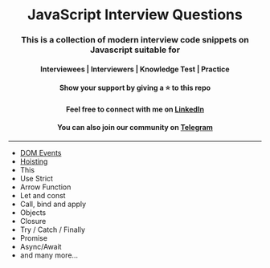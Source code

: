 <div align="center">
    <h1>JavaScript Interview Questions</h1>
</div>

<div align="center">
    <h3>This is a collection of modern interview code snippets on Javascript suitable for</h3>
    <h4>Interviewees | Interviewers | Knowledge Test | Practice</h4>
	<h4>Show your support by giving a ⭐ to this repo</h4>
	<h4>Feel free to connect with me on <a href="https://linkedin.com/in/sunnypuri" target="blank">LinkedIn</a></h4>
    <h4>You can also join our community on <a href="https://t.me/teamdevkode" target="blank">Telegram</a> </h4>
</div>

---

- [DOM Events](./code-snippets/dom-events.md)
- [Hoisting](./code-snippets/hoisting.md)
- This
- Use Strict
- Arrow Function
- Let and const
- Call, bind and apply
- Objects
- Closure
- Try / Catch / Finally
- Promise
- Async/Await
- and many more...
